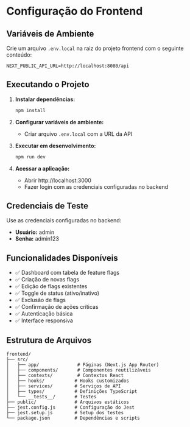 # Configuração do Frontend

## Variáveis de Ambiente

Crie um arquivo `.env.local` na raiz do projeto frontend com o seguinte conteúdo:

```env
NEXT_PUBLIC_API_URL=http://localhost:8080/api
```

## Executando o Projeto

1. **Instalar dependências:**
   ```bash
   npm install
   ```

2. **Configurar variáveis de ambiente:**
   - Criar arquivo `.env.local` com a URL da API

3. **Executar em desenvolvimento:**
   ```bash
   npm run dev
   ```

4. **Acessar a aplicação:**
   - Abrir http://localhost:3000
   - Fazer login com as credenciais configuradas no backend

## Credenciais de Teste

Use as credenciais configuradas no backend:
- **Usuário:** admin
- **Senha:** admin123

## Funcionalidades Disponíveis

- ✅ Dashboard com tabela de feature flags
- ✅ Criação de novas flags
- ✅ Edição de flags existentes
- ✅ Toggle de status (ativo/inativo)
- ✅ Exclusão de flags
- ✅ Confirmação de ações críticas
- ✅ Autenticação básica
- ✅ Interface responsiva

## Estrutura de Arquivos

```
frontend/
├── src/
│   ├── app/              # Páginas (Next.js App Router)
│   ├── components/       # Componentes reutilizáveis
│   ├── contexts/         # Contextos React
│   ├── hooks/           # Hooks customizados
│   ├── services/        # Serviços de API
│   ├── types/           # Definições TypeScript
│   └── __tests__/       # Testes
├── public/              # Arquivos estáticos
├── jest.config.js       # Configuração do Jest
├── jest.setup.js        # Setup dos testes
└── package.json         # Dependências e scripts
```
